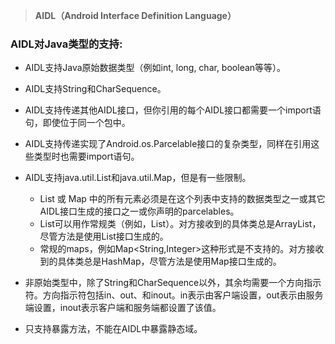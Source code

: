 > **AIDL（Android Interface Definition Language）**

### AIDL对Java类型的支持:

* AIDL支持Java原始数据类型（例如int, long, char, boolean等等）。

* AIDL支持String和CharSequence。

* AIDL支持传递其他AIDL接口，但你引用的每个AIDL接口都需要一个import语句，即使位于同一个包中。

* AIDL支持传递实现了Android.os.Parcelable接口的复杂类型，同样在引用这些类型时也需要import语句。

* AIDL支持java.util.List和java.util.Map，但是有一些限制。
    - List 或 Map 中的所有元素必须是在这个列表中支持的数据类型之一或其它AIDL接口生成的接口之一或你声明的parcelables。
    - List可以用作常规类（例如，List<String>）。对方接收到的具体类总是ArrayList，尽管方法是使用List接口生成的。
    - 常规的maps，例如Map<String,Integer>这种形式是不支持的。对方接收到的具体类总是HashMap，尽管方法是使用Map接口生成的。

* 非原始类型中，除了String和CharSequence以外，其余均需要一个方向指示符。方向指示符包括in、out、和inout。in表示由客户端设置，out表示由服务端设置，inout表示客户端和服务端都设置了该值。

* 只支持暴露方法，不能在AIDL中暴露静态域。